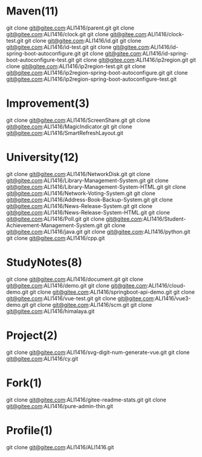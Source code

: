 # Maven(11)
git clone git@gitee.com:ALI1416/parent.git
git clone git@gitee.com:ALI1416/clock.git
git clone git@gitee.com:ALI1416/clock-test.git
git clone git@gitee.com:ALI1416/id.git
git clone git@gitee.com:ALI1416/id-test.git
git clone git@gitee.com:ALI1416/id-spring-boot-autoconfigure.git
git clone git@gitee.com:ALI1416/id-spring-boot-autoconfigure-test.git
git clone git@gitee.com:ALI1416/ip2region.git
git clone git@gitee.com:ALI1416/ip2region-test.git
git clone git@gitee.com:ALI1416/ip2region-spring-boot-autoconfigure.git
git clone git@gitee.com:ALI1416/ip2region-spring-boot-autoconfigure-test.git

# Improvement(3)
git clone git@gitee.com:ALI1416/ScreenShare.git
git clone git@gitee.com:ALI1416/MagicIndicator.git
git clone git@gitee.com:ALI1416/SmartRefreshLayout.git

# University(12)
git clone git@gitee.com:ALI1416/NetworkDisk.git
git clone git@gitee.com:ALI1416/Library-Management-System.git
git clone git@gitee.com:ALI1416/Library-Management-System-HTML.git
git clone git@gitee.com:ALI1416/Network-Voting-System.git
git clone git@gitee.com:ALI1416/Address-Book-Backup-System.git
git clone git@gitee.com:ALI1416/News-Release-System.git
git clone git@gitee.com:ALI1416/News-Release-System-HTML.git
git clone git@gitee.com:ALI1416/Poll.git
git clone git@gitee.com:ALI1416/Student-Achievement-Management-System.git
git clone git@gitee.com:ALI1416/java.git
git clone git@gitee.com:ALI1416/python.git
git clone git@gitee.com:ALI1416/cpp.git

# StudyNotes(8)
git clone git@gitee.com:ALI1416/document.git
git clone git@gitee.com:ALI1416/demo.git
git clone git@gitee.com:ALI1416/cloud-demo.git
git clone git@gitee.com:ALI1416/springboot-api-demo.git
git clone git@gitee.com:ALI1416/vue-test.git
git clone git@gitee.com:ALI1416/vue3-demo.git
git clone git@gitee.com:ALI1416/scm.git
git clone git@gitee.com:ALI1416/himalaya.git

# Project(2)
git clone git@gitee.com:ALI1416/svg-digit-num-generate-vue.git
git clone git@gitee.com:ALI1416/cy.git

# Fork(1)
git clone git@gitee.com:ALI1416/gitee-readme-stats.git
git clone git@gitee.com:ALI1416/pure-admin-thin.git

# Profile(1)
git clone git@gitee.com:ALI1416/ALI1416.git
